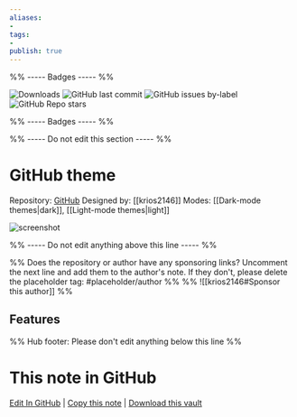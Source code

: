 ```yaml
---
aliases:
- 
tags: 
- 
publish: true
---
```


%% ----- Badges ----- %%

![Downloads](https://img.shields.io/badge/downloads-3268-573E7A?style=for-the-badge&logo=)
![GitHub last commit](https://img.shields.io/github/last-commit/krios2146/obsidian-github?color=573E7A&label=last%20update&logo=github&style=for-the-badge)
![GitHub issues by-label](https://img.shields.io/github/issues/krios2146/obsidian-github/help%20wanted?color=573E7A&logo=github&style=for-the-badge) 
![GitHub Repo stars](https://img.shields.io/github/stars/krios2146/obsidian-github?color=573E7A&logo=github&style=for-the-badge)

%% ----- Badges ----- %%

%% ----- Do not edit this section ----- %%

# GitHub theme

Repository: [GitHub](https://github.com/krios2146/obsidian-github)
Designed by: [[krios2146]]
Modes: [[Dark-mode themes|dark]], [[Light-mode themes|light]]



![screenshot](https://github.com/krios2146/obsidian-github/raw/master/thumbnail.png)

%% ----- Do not edit anything above this line ----- %% 

%% Does the repository or author have any sponsoring links? Uncomment the next line and add them to the author's note. If they don't, please delete the placeholder tag: #placeholder/author %%
%% ![[krios2146#Sponsor this author]] %%


## Features



%% Hub footer: Please don't edit anything below this line %%

# This note in GitHub

<span class="git-footer">[Edit In GitHub](https://github.dev/obsidian-community/obsidian-hub/blob/main/02%20-%20Community%20Expansions/02.05%20All%20Community%20Expansions/Themes/GitHub%20theme.md "git-hub-edit-note") | [Copy this note](https://raw.githubusercontent.com/obsidian-community/obsidian-hub/main/02%20-%20Community%20Expansions/02.05%20All%20Community%20Expansions/Themes/GitHub%20theme.md "git-hub-copy-note") | [Download this vault](https://github.com/obsidian-community/obsidian-hub/archive/refs/heads/main.zip "git-hub-download-vault") </span>
